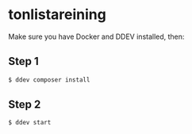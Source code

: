 # tonlistareining

Make sure you have Docker and DDEV installed, then:

## Step 1

```bash
$ ddev composer install
```
## Step 2
```bash
$ ddev start
```
